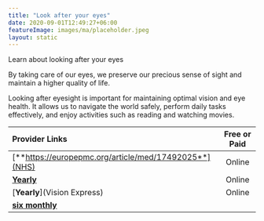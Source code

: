 ```yaml
---
title: "Look after your eyes"
date: 2020-09-01T12:49:27+06:00
featureImage: images/ma/placeholder.jpeg
layout: static
---
```


Learn about looking after your eyes

By taking care of our eyes, we preserve our precious sense of sight and maintain a higher quality of life.

Looking after eyesight is important for maintaining optimal vision and eye health. It allows us to navigate the world safely, perform daily tasks effectively, and enjoy activities such as reading and watching movies.

| Provider Links      | Free or Paid  |  
| :-----------          | :--------------:      |  
| [**https://europepmc.org/article/med/17492025**](NHS) | Online | 
| [**Yearly**](Bupa) | Online | 
| [**Yearly**](Vision Express) | Online | 
| [**six monthly**]() |  | 
  

<br/><br/>






